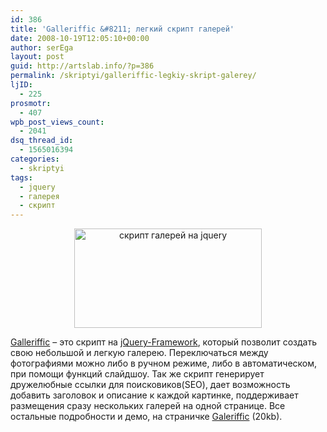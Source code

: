 ```yaml
---
id: 386
title: 'Galleriffic &#8211; легкий скрипт галерей'
date: 2008-10-19T12:05:10+00:00
author: serEga
layout: post
guid: http://artslab.info/?p=386
permalink: /skriptyi/galleriffic-legkiy-skript-galerey/
ljID:
  - 225
prosmotr:
  - 407
wpb_post_views_count:
  - 2041
dsq_thread_id:
  - 1565016394
categories:
  - skriptyi
tags:
  - jquery
  - галерея
  - скрипт
---
```

<p style="text-align: center;">
  <img class="alignnone size-medium wp-image-387 aligncenter" title="galleriffic" src="http://googledrive.com/host/0B9lHVSSSdxdxd0hjdUdmRzY3Tjg/galleriffic-300x159.jpg" alt="скрипт галерей на jquery" width="300" height="159" srcset="http://googledrive.com/host/0B9lHVSSSdxdxd0hjdUdmRzY3Tjg/galleriffic-300x159.jpg 300w, http://googledrive.com/host/0B9lHVSSSdxdxd0hjdUdmRzY3Tjg/galleriffic.jpg 400w" sizes="(max-width: 300px) 100vw, 300px" />
</p>

<a href="http://www.twospy.com/galleriffic/" target="_blank">Galleriffic</a> &#8211; это скрипт на <a href="http://jquery.com/" target="_blank">jQuery-Framework</a>, который позволит создать свою небольшой и легкую галерею. Переключаться между фотографиями можно либо в ручном режиме, либо в автоматическом, при помощи функций слайдшоу. Так же скрипт генерирует дружелюбные ссылки для поисковиков(SEO), дает возможность добавить заголовок и описание к каждой картинке, поддерживает размещения сразу нескольких галерей на одной странице. Все остальные подробности и демо, на страничке <a href="http://www.twospy.com/galleriffic/" target="_blank">Galeriffic</a> (20kb).